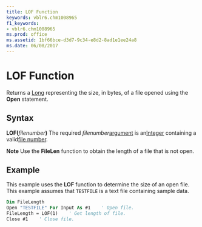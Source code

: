 ```yaml
---
title: LOF Function
keywords: vblr6.chm1008965
f1_keywords:
- vblr6.chm1008965
ms.prod: office
ms.assetid: 1bf66bce-d3d7-9c34-e8d2-8ad1e1ee24a8
ms.date: 06/08/2017
---
```



# LOF Function



Returns a [Long](../../Glossary/vbe-glossary.md#long-data-type) representing the size, in bytes, of a file opened using the **Open** statement.

## Syntax

**LOF(**_filenumber_**)**
The required  _filenumber_[argument](../../Glossary/vbe-glossary.md#argument) is an[Integer](../../Glossary/vbe-glossary.md#integer-data-type) containing a valid[file number](../../Glossary/vbe-glossary.md#file-number).

 **Note**  Use the  **FileLen** function to obtain the length of a file that is not open.


## Example

This example uses the  **LOF** function to determine the size of an open file. This example assumes that `TESTFILE` is a text file containing sample data.


```vb
Dim FileLength
Open "TESTFILE" For Input As #1    ' Open file.
FileLength = LOF(1)    ' Get length of file.
Close #1    ' Close file.


```



